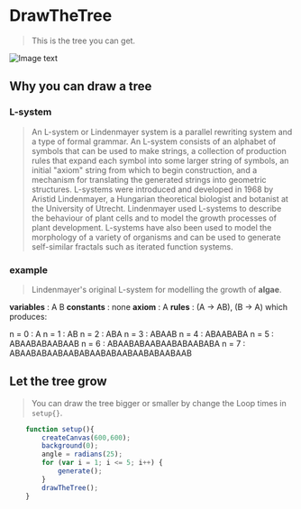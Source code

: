 # DrawTheTree

> This is the tree you can get.

![Image text](https://raw.githubusercontent.com/YingjieMA/image/master/DrawTheTree/tree-5.png)

## Why you can draw a tree

### L-system
> An L-system or Lindenmayer system is a parallel rewriting system and a type of formal grammar. An L-system consists of an alphabet of symbols that can be used to make strings, a collection of production rules that expand each symbol into some larger string of symbols, an initial "axiom" string from which to begin construction, and a mechanism for translating the generated strings into geometric structures. L-systems were introduced and developed in 1968 by Aristid Lindenmayer, a Hungarian theoretical biologist and botanist at the University of Utrecht. Lindenmayer used L-systems to describe the behaviour of plant cells and to model the growth processes of plant development. L-systems have also been used to model the morphology of a variety of organisms and can be used to generate self-similar fractals such as iterated function systems.

### example

>Lindenmayer's original L-system for modelling the growth of **algae**.

**variables** : A B
**constants** : none
**axiom**  : A
**rules**  : (A → AB), (B → A)
which produces:

n = 0 : A
n = 1 : AB
n = 2 : ABA
n = 3 : ABAAB
n = 4 : ABAABABA
n = 5 : ABAABABAABAAB
n = 6 : ABAABABAABAABABAABABA
n = 7 : ABAABABAABAABABAABABAABAABABAABAAB

## Let the tree grow

> You can draw the tree bigger or smaller by change the Loop times in `setup{}`.
```javascript
	function setup(){
		createCanvas(600,600);
		background(0);
		angle = radians(25);
		for (var i = 1; i <= 5; i++) {
			generate();
		}
		drawTheTree();
	}
```

